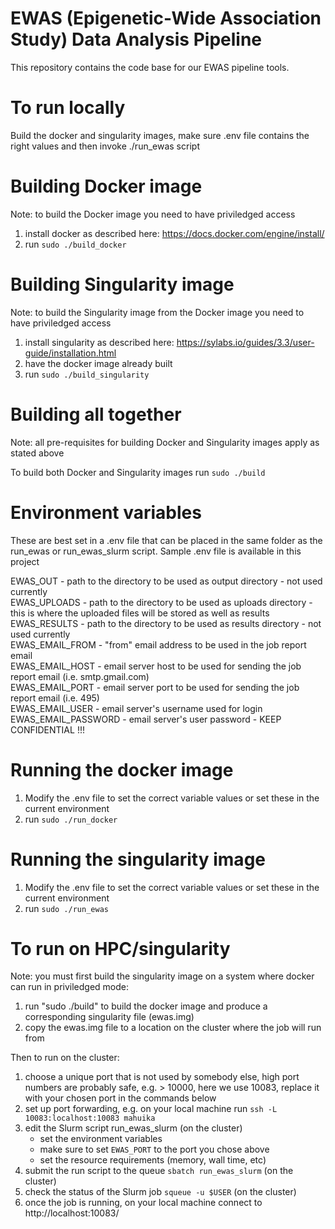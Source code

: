 # EWAS (Epigenetic-Wide Association Study)  Data Analysis Pipeline

This repository contains the code base for our EWAS pipeline tools.

# To run locally

Build the docker and singularity images, make sure .env file contains the right values and then invoke ./run_ewas script

# Building Docker image

Note: to build the Docker image you need to have priviledged access

1. install docker as described here: https://docs.docker.com/engine/install/ 
2. run `sudo ./build_docker`

# Building Singularity image

Note: to build the Singularity image from the Docker image you need to have priviledged access

1. install singularity as described here: https://sylabs.io/guides/3.3/user-guide/installation.html
2. have the docker image already built
3. run `sudo ./build_singularity`

# Building all together

Note: all pre-requisites for building Docker and Singularity images apply as stated above

To build both Docker and Singularity images run `sudo ./build`

# Environment variables

These are best set in a .env file that can be placed in the same folder as the run_ewas or run_ewas_slurm script. Sample .env file is available in this project  

EWAS_OUT - path to the directory to be used as output directory - not used currently  
EWAS_UPLOADS - path to the directory to be used as uploads directory - this is where the uploaded files will be stored as well as results  
EWAS_RESULTS - path to the directory to be used as results directory - not used currently  
EWAS_EMAIL_FROM - "from" email address to be used in the job report email  
EWAS_EMAIL_HOST - email server host to be used for sending the job report email (i.e. smtp.gmail.com)  
EWAS_EMAIL_PORT - email server port to be used for sending the job report email (i.e. 495)  
EWAS_EMAIL_USER - email server's username used for login  
EWAS_EMAIL_PASSWORD - email server's user password - KEEP CONFIDENTIAL !!!  

# Running the docker image

1. Modify the .env file to set the correct variable values or set these in the current environment
2. run `sudo ./run_docker`

# Running the singularity image

1. Modify the .env file to set the correct variable values or set these in the current environment
2. run `sudo ./run_ewas`

# To run on HPC/singularity

Note: you must first build the singularity image on a system where docker can run in priviledged mode:

1. run "sudo ./build" to build the docker image and produce a corresponding singularity file (ewas.img) 
2. copy the ewas.img file to a location on the cluster where the job will run from

Then to run on the cluster:

1. choose a unique port that is not used by somebody else, high port numbers are probably safe,
   e.g. > 10000, here we use 10083, replace it with your chosen port in the commands below
2. set up port forwarding, e.g. on your local machine run `ssh -L 10083:localhost:10083 mahuika`
3. edit the Slurm script run_ewas_slurm (on the cluster)
   * set the environment variables
   * make sure to set `EWAS_PORT` to the port you chose above
   * set the resource requirements (memory, wall time, etc)
3. submit the run script to the queue `sbatch run_ewas_slurm` (on the cluster)
4. check the status of the Slurm job `squeue -u $USER` (on the cluster)
5. once the job is running, on your local machine connect to http://localhost:10083/
